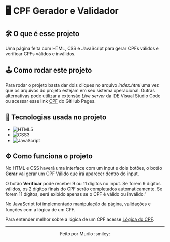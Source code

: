 # :desktop_computer: CPF Gerador e Validador

## :hammer_and_wrench: O que é esse projeto
Uma página feita com HTML, CSS e JavaScript para gerar CPFs válidos e verificar CPFs válidos e inválidos.

## :joystick: Como rodar este projeto
Para rodar o projeto basta dar dois cliques no arquivo *index.html* uma vez que os arquivos do projeto estejam em seu sistema operacional.
Outras alternativas pode utilizar a extensão *Live server* da IDE Visual Studio Code ou acessar esse link [CPF](https://murilocamargo12.github.io/CPF/) do GitHub Pages.

## :toolbox:  Tecnologias usada no projeto
- ![HTML5](https://img.shields.io/badge/HTML5-E34F26?style=plastic&logo=html5&logoColor=white)
- ![CSS3](https://img.shields.io/badge/CSS3-1572B6?style=plastic&logo=css3&logoColor=white)
- ![JavaScript](https://img.shields.io/badge/JavaScript-323330?style=plastic&logo=javascript&logoColor=F7DF1)

## :gear: Como funciona o projeto
No HTML e CSS haverá uma interface com um input e dois botões, o botão **Gerar** vai gerar um CPF Válido que irá aparecer dentro do input.

O botão **Verificar** pode receber 9 ou 11 dígitos no input. Se forem 9 dígitos válidos, os 2 dígitos finais do CPF serão completados automaticamente. Se forem 11 dígitos, será exibido apenas se o CPF é válido ou inválido.”


No JavaScript foi implementado manipulação da página, validações e funções com a lógica de um CPF.

Para entender melhor sobre a lógica de um CPF acesse [Lógica do CPF](https://blog.dbins.com.br/como-funciona-a-logica-da-validacao-do-cpf).

------
<p align="center">Feito por Murilo :smiley:	</p>



